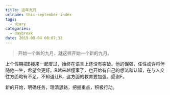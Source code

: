 ```yaml
---
title: 这年九月
urlname: this-september-index
tags:
  - diary
categories:
  - daybreak
date: 2019-09-04 08:07:32
---
```

<!-- Hexo daybreak git vb.net 健康 博客设置 网络日志 软件列表 魔法书签 -->
<!--![图]() -->
<!--[]() -->

> 开始一个新的九月，就这样开始一个新的九月。

<!-- more -->

上个假期把B接来一起度过，始终在语言上还没有突破。他的倔强，任性或许将伴随他一生，希望会更好。R越来越懂事了，也开始有自己的想法和认知，在与人交往方面略有不足，不知道让B，这方面的教育要加强。感谢F。

新的开始，明确任务，理清思路，把握重点，积极行动。